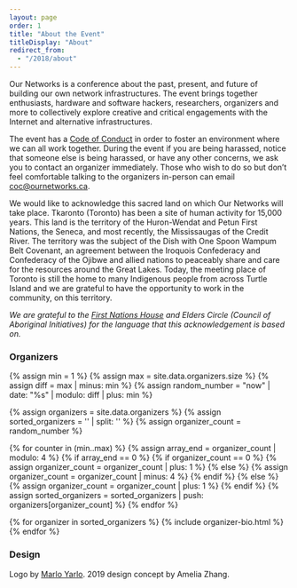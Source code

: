 ```yaml
---
layout: page
order: 1
title: "About the Event"
titleDisplay: "About"
redirect_from:
  - "/2018/about"
---
```


Our Networks is a conference about the past, present, and future of building our own network infrastructures. The event brings together enthusiasts, hardware and software hackers, researchers, organizers and more to collectively explore creative and critical engagements with the Internet and alternative infrastructures.

The event has a <a href="/code-of-conduct/">Code of Conduct</a> in order to foster an environment where we can all work together. During the event if you are being harassed, notice that someone else is being harassed, or have any other concerns, we ask you to contact an organizer immediately. Those who wish to do so but don’t feel comfortable talking to the organizers in-person can email [coc@ournetworks.ca](mailto:coc@ournetworks.ca).

We would like to acknowledge this sacred land on which Our Networks will take place. Tkaronto (Toronto) has been a site of human activity for 15,000 years. This land is the territory of the Huron-Wendat and Petun First Nations, the Seneca, and most recently, the Mississaugas of the Credit River. The territory was the subject of the Dish with One Spoon Wampum Belt Covenant, an agreement between the Iroquois Confederacy and Confederacy of the Ojibwe and allied nations to peaceably share and care for the resources around the Great Lakes. Today, the meeting place of Toronto is still the home to many Indigenous people from across Turtle Island and we are grateful to have the opportunity to work in the community, on this territory.

_We are grateful to the [First Nations House](https://www.studentlife.utoronto.ca/fnh) and Elders Circle (Council of Aboriginal Initiatives) for the language that this acknowledgement is based on._

###  Organizers

<!-- choose random first organizer and have that set the order -->
{% assign min = 1 %}
{% assign max = site.data.organizers.size %}
{% assign diff = max | minus: min %}
{% assign random_number = "now" | date: "%s" | modulo: diff | plus: min %}

{% assign organizers = site.data.organizers %}
{% assign sorted_organizers = '' | split: '' %}
{% assign organizer_count = random_number %}

{% for counter in (min..max) %}
  {% assign array_end = organizer_count | modulo: 4 %}
  {% if array_end == 0 %}
    {% if organizer_count == 0 %}
      {% assign organizer_count = organizer_count | plus: 1 %}
    {% else %}
      {% assign organizer_count = organizer_count | minus: 4 %}
    {% endif %}
  {% else %}
    {% assign organizer_count = organizer_count | plus: 1 %}
  {% endif %}
  {% assign sorted_organizers = sorted_organizers | push: organizers[organizer_count] %}
{% endfor %}

{% for organizer in sorted_organizers %}
  {% include organizer-bio.html %}  
{% endfor %}

###  Design

Logo by [Marlo Yarlo](https://www.instagram.com/marloyarlo/). 2019 design concept by Amelia Zhang.
